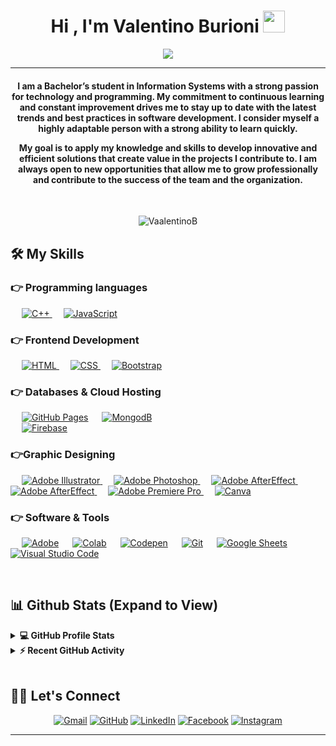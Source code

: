 
<h1 align="center">Hi , I'm Valentino Burioni <img src="https://media.giphy.com/media/hvRJCLFzcasrR4ia7z/giphy.gif" width="35"></h1>
<p align="center">
  <a href="https://github.com/DenverCoder1/readme-typing-svg"><img src="https://readme-typing-svg.herokuapp.com?lines=Computer+Science+Student;Full+Stack+Web+Developer;AI%20%20Enthusiast;Graphic%20Designer;Always%20learning%20new%20things&center=true&width=500&height=50"></a>
</p>
<hr/>
<h4 align="center"> I am a Bachelor’s student in Information Systems with a strong passion for technology and programming.
My commitment to continuous learning and constant improvement drives me to stay up to date with the latest trends and best practices in software development. I consider myself a highly adaptable person with a strong ability to learn quickly.

My goal is to apply my knowledge and skills to develop innovative and efficient solutions that create value in the projects I contribute to. I am always open to new opportunities that allow me to grow professionally and contribute to the success of the team and the organization.</h4>
<br>
<p align="center"> <img src="https://komarev.com/ghpvc/?username=VaalentinoB&label=Profile%20views&color=0e75b6&style=plastic" alt="VaalentinoB" /> </p>

## 🛠️ My Skills

### 👉 Programming languages

<p align="left"> 
  &emsp;
  <a href="https://www.w3schools.com/cpp/" target="_blank"> 
    <img alt="C++" src="https://img.shields.io/badge/C++%20-%2300599C.svg?logo=c%2B%2B&logoColor=white">
  </a> 
  &emsp;
  <a href="https://developer.mozilla.org/en-US/docs/Web/JavaScript" target="_blank"> 
     <img alt="JavaScript" src="https://img.shields.io/badge/JavaScript%20-%23F7DF1E.svg?logo=javascript&logoColor=black">
   </a>
  
### 👉 Frontend Development
<p align="left"> 
  &emsp; 
  <a href="https://www.w3.org/html/" target="_blank"> 
   <img alt="HTML" src="https://img.shields.io/badge/HTML5%20-%23E34F26.svg?logo=html5&logoColor=white">
  </a>   
  &emsp;
  <a href="https://www.w3schools.com/css/" target="_blank">
    <img alt="CSS" src="https://img.shields.io/badge/CSS%20-%231572B6.svg?logo=css3&logoColor=white">
  </a> 
   &emsp;
  <a href="https://getbootstrap.com" target="_blank"> 
    <img alt="Bootstrap" src="https://img.shields.io/badge/Bootstrap-%23563D7C.svg?style=flat&logo=bootstrap&logoColor=white"/>
  </a>
</p>

### 👉 Databases & Cloud Hosting
  &emsp;
    <a href="https://www.github.com"><img alt="GitHub Pages" src="https://img.shields.io/badge/GitHub%20Pages-%23327FC7.svg?style=flat&llogo=github&logoColor=white"></a>
  &emsp;
    <a href="https://www.mongodb.com/"><img alt="MongodB" src="https://seeklogo.com/vector-logo/273731/mongodb"></a>  
  &emsp;
    <a href="https://firebase.google.com/"><img alt="Firebase" src ="https://img.shields.io/badge/Firebase-%23316192.svg?logo=firebase&logoColor=white"></a>
 </p>
  
### 👉Graphic Designing
<p align="left">
  &emsp;
	<a href="https://www.adobe.com/in/products/illustrator.html" target="_blank"> 
    <img alt="Adobe Illustrator" src="https://img.shields.io/badge/Adobe Illustrator-%23FF9A00.svg?style=flat&logo=adobeillustrator&logoColor=white"/>
  </a> 
  &emsp;
  <a href="https://www.adobe.com/in/products/photoshop-lightroom.html" target="_blank"> 
    <img alt="Adobe Photoshop" src="https://img.shields.io/badge/Adobe Lightroom-%2300f.svg?style=flat&logo=adobelightroom&logoColor=white"/>
  </a>
 &emsp;
  <a href="https://www.adobe.com/in/products/photoshop-lightroom.html" target="_blank"> 
    <img alt="Adobe AfterEffect" src="https://img.shields.io/badge/Adobe Photoshop-%2300f.svg?style=flat&logo=adobephotoshop&logoColor=white"/>
  </a>
  </a> 
	&emsp;
  <a href="https://www.adobe.com/in/products/photoshop-lightroom.html" target="_blank"> 
    <img alt="Adobe AfterEffect" src="https://img.shields.io/badge/Adobe AfterEffect%2300f.svg?style=flat&logo=adobeaftereffect&logoColor=white"/>
  </a>
   &emsp;
  <a href="https://www.adobe.com/in/products/premiere.html" target="_blank"> 
   <img alt="Adobe Premiere Pro" src="https://img.shields.io/badge/Adobe Premiere Pro-%2300f.svg?style=flat&logo=adobepremierepro&logoColor=white"/>
  </a>
    &emsp;
  <a href="#">
  	<img alt="Canva" src="https://img.shields.io/badge/Canva-%2300C4CC.svg?style=flat&logo=Canva&logoColor=white"/>
  </a>
 </p>

 ### 👉 Software & Tools
 
<p>
  &emsp;
    <a href="#"><img alt="Adobe" src="https://img.shields.io/badge/Adobe%20-%23FF0000.svg?logo=adobe&logoColor=white"></a>
  &emsp;
    <a href="#"><img alt="Colab" src="https://img.shields.io/badge/Colab-00b56a.svg?logo=google-colab&logoColor=white"></a>
  &emsp;
    <a href="#"><img alt="Codepen" src="https://img.shields.io/badge/Codepen-000000.svg?logo=codepen&logoColor=white"></a>
  &emsp;
    <a href="#"><img alt="Git" src="https://img.shields.io/badge/Git%20-%23F05033.svg?logo=git&logoColor=white"></a>
  &emsp;
    <a href="#"><img alt="Google Sheets" src="https://img.shields.io/badge/Google%20Sheets%20-%2334A853.svg?logo=google%20sheets&logoColor=white"></a>
  &emsp;
    <a href="#"><img alt="Visual Studio Code" src="https://img.shields.io/badge/Visual%20Studio%20Code-0078d7.svg?logo=visual-studio-code&logoColor=white"></a>

</p>

<br/>

## 📊 Github Stats (Expand to View) 


<details> 
  <summary><b>💻 GitHub Profile Stats</b></summary>
  <br/>
  <p align="center">
    <a href="https://github.com/anuraghazra/github-readme-stats"><img alt="VaalentinoB's Github Stats" src="https://github-readme-stats.vercel.app/api?username=VaalentinoB&show_icons=true&count_private=true&theme=algolia" height="192px"/></a>
<br/>
  &nbsp;
	  <img src="https://github-readme-stats.vercel.app/api/top-langs?username=VaalentinoB&show_icons=true&locale=en&layout=compact&theme=algolia" alt="VaalentinoB" height="192px"/>
  <br/>
  <b>Note:</b> Top languages is only a metric of the languages my public code consists of and doesn't reflect experience or skill level.
  </p>
</details>


<details>
  <summary><b>⚡ Recent GitHub Activity</b></summary>
  <br/>
   <a href="https://github.com/VaalentinoB"><img alt="VaalentinoB's Activity Graph" src="https://activity-graph.herokuapp.com/graph?username=VaalentinoB&custom_title=VaalentinoB%20's%20Contribution%20Graph&theme=react-dark" /></a>
  <br/>

</details>

<br/>

## 🙋‍♀️ Let's Connect
<p align="center">
	<a href="mailto:burionivalentino@gmail.com"><img src="https://img.icons8.com/bubbles/50/000000/gmail.png" alt="Gmail"/></a>
	<a href="https://github.com/VaalentinoB"><img src="https://img.icons8.com/bubbles/50/000000/github.png" alt="GitHub"/></a>
	<a href="https://www.linkedin.com/in/valentino-burioni-bord%C3%B3n-b9383a253/?locale=en_US"><img src="https://img.icons8.com/bubbles/50/000000/linkedin.png" alt="LinkedIn"/></a>
	<a href="https://www.facebook.com/ValenBurioniTB/"><img src="https://img.icons8.com/bubbles/50/000000/facebook-new.png" alt="Facebook"/></a>
	<a href="https://www.instagram.com/valenburioni/"><img src="https://img.icons8.com/bubbles/50/000000/instagram.png" alt="Instagram"/></a>

	
</p>

<hr/>








